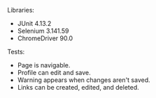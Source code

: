 Libraries:
- JUnit 4.13.2
- Selenium 3.141.59
- ChromeDriver 90.0

Tests:
- Page is navigable.
- Profile can edit and save.
- Warning appears when changes aren't saved.
- Links can be created, edited, and deleted.